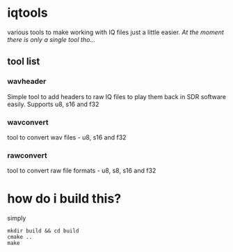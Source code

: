# iqtools
various tools to make working with IQ files just a little easier. _At the moment there is only a single tool tho..._

## tool list

### wavheader
Simple tool to add headers to raw IQ files to play them back in SDR software easily. Supports u8, s16 and f32

### wavconvert
tool to convert wav files - u8, s16 and f32

### rawconvert
tool to convert raw file formats - u8, s8, s16 and f32

# how do i build this?

simply
```
mkdir build && cd build
cmake ..
make
```
